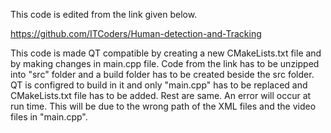 This code is edited from the link given below.

https://github.com/ITCoders/Human-detection-and-Tracking

This code is made QT compatible by creating a new CMakeLists.txt file and by making changes in main.cpp file. Code from the link 
has to be unzipped into "src" folder and a build folder has to be created beside the src folder. QT is configred to build in it and
only "main.cpp" has to be replaced and CMakeLists.txt file has to be added. Rest are same. An error will occur at run time. This 
will be due to the wrong path of the XML files and the video files in "main.cpp".

